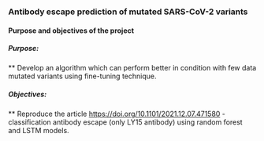 ### Antibody escape prediction of mutated SARS-CoV-2 variants 
#### Purpose and objectives of the project
##### Purpose:
** Develop an algorithm which can perform better in condition with few data mutated variants using fine-tuning technique.
##### Objectives:
** Reproduce the article https://doi.org/10.1101/2021.12.07.471580 - classification antibody escape (only LY15 antibody) using random forest and LSTM models.

